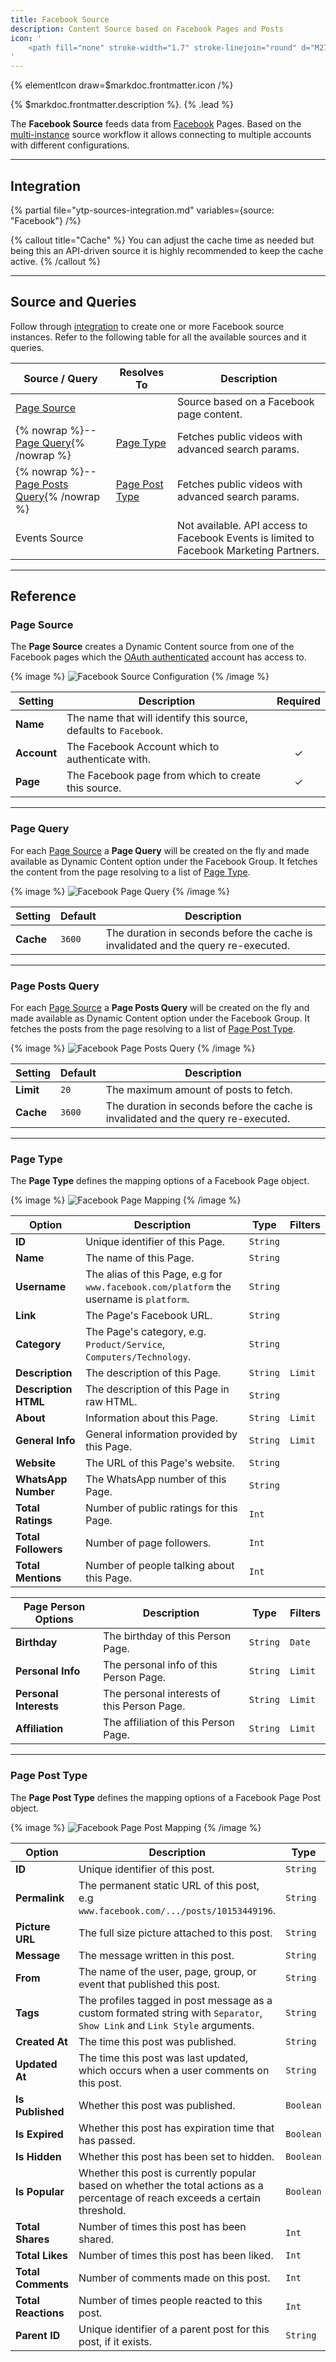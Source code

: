 ```yaml
---
title: Facebook Source
description: Content Source based on Facebook Pages and Posts
icon: '
    <path fill="none" stroke-width="1.7" stroke-linejoin="round" d="M27.999 15c0-7.179-5.82-12.999-13-12.999C7.82 2.001 2 7.821 2 15.001c0 6.488 4.754 11.866 10.968 12.841v-9.084h-3.3v-3.757h3.3v-2.864c0-3.258 1.941-5.058 4.91-5.058 1.423 0 2.91.254 2.91.254v3.199H19.15c-1.615 0-2.118 1.002-2.118 2.03v2.439h3.605l-.576 3.757h-3.03v9.084C23.246 26.867 28 21.489 28 15.001Z"/>
'
---
```


{% elementIcon draw=$markdoc.frontmatter.icon /%}

{% $markdoc.frontmatter.description %}. {% .lead %}

The **Facebook Source** feeds data from [Facebook](https://www.facebook.com/) Pages. Based on the [multi-instance](manager#multi-instance) source workflow it allows connecting to multiple accounts with different configurations.

---

## Integration

{% partial file="ytp-sources-integration.md" variables={source: "Facebook"} /%}

{% callout title="Cache" %}
You can adjust the cache time as needed but being this an API-driven source it is highly recommended to keep the cache active.
{% /callout %}

---

## Source and Queries

Follow through [integration](#integration) to create one or more Facebook source instances. Refer to the following table for all the available sources and it queries.

| Source / Query | Resolves To | Description |
| -------------- | ----------- | ----------- |
| [Page Source](#page-source) | | Source based on a Facebook page content. |
| {% nowrap %}-- [Page Query](#page-query){% /nowrap %} | [Page Type](#page-type) | Fetches public videos with advanced search params. |
| {% nowrap %}-- [Page Posts Query](#page-posts-query){% /nowrap %} | [Page Post Type](#page-post-type) | Fetches public videos with advanced search params. |
| Events Source | | Not available. API access to Facebook Events is limited to Facebook Marketing Partners. |

---

## Reference

### Page Source

The **Page Source** creates a Dynamic Content source from one of the Facebook pages which the [OAuth authenticated](../../auths-manager#facebook-oauth-driver) account has access to.

{% image %}
![Facebook Source Configuration](/assets/ytp/sources/fb-config.webp)
{% /image %}

| Setting | Description | Required |
| ------- | ----------- | :------: |
| **Name** | The name that will identify this source, defaults to `Facebook`. |
| **Account** | The Facebook Account which to authenticate with. | &#x2713; |
| **Page** | The Facebook page from which to create this source. | &#x2713; |

---

### Page Query

For each [Page Source](#page-source) a **Page Query** will be created on the fly and made available as Dynamic Content option under the Facebook Group. It fetches the content from the page resolving to a list of [Page Type](#page-type).

{% image %}
![Facebook Page Query](/assets/ytp/sources/fb-query-page.webp)
{% /image %}

| Setting | Default | Description |
| ------- | ------- | ----------- |
| **Cache** | `3600` | The duration in seconds before the cache is invalidated and the query re-executed. |

---

### Page Posts Query

For each [Page Source](#page-source) a **Page Posts Query** will be created on the fly and made available as Dynamic Content option under the Facebook Group. It fetches the posts from the page resolving to a list of [Page Post Type](#page-post-type).

{% image %}
![Facebook Page Posts Query](/assets/ytp/sources/fb-query-page-posts.webp)
{% /image %}

| Setting | Default | Description |
| ------- | ------- | ----------- |
| **Limit** | `20` | The maximum amount of posts to fetch. |
| **Cache** | `3600` | The duration in seconds before the cache is invalidated and the query re-executed. |

---

### Page Type

The **Page Type** defines the mapping options of a Facebook Page object.

{% image %}
![Facebook Page Mapping](/assets/ytp/sources/fb-type-page.webp)
{% /image %}

| Option | Description | Type | Filters |
| ------ | ----------- | ---- | ------- |
| **ID** | Unique identifier of this Page. | `String` |
| **Name** | The name of this Page. | `String` |
| **Username** | The alias of this Page, e.g for `www.facebook.com/platform` the username is `platform`. | `String` |
| **Link** | The Page's Facebook URL. | `String` |
| **Category** | The Page's category, e.g. `Product/Service`, `Computers/Technology`. | `String` |
| **Description** | The description of this Page. | `String` | `Limit` |
| **Description HTML** | The description of this Page in raw HTML. | `String` |
| **About** | Information about this Page. | `String` | `Limit` |
| **General Info** | General information provided by this Page. | `String` | `Limit` |
| **Website** | The URL of this Page's website. | `String` |
| **WhatsApp Number** | The WhatsApp number of this Page. | `String` |
| **Total Ratings** | Number of public ratings for this Page. | `Int` |
| **Total Followers** | Number of page followers. | `Int` |
| **Total Mentions** | Number of people talking about this Page. | `Int` |

| Page Person Options | Description | Type | Filters |
| ------ | ----------- | ---- | ------- |
| **Birthday** | The birthday of this Person Page. | `String` | `Date` |
| **Personal Info** | The personal info of this Person Page. | `String` | `Limit` |
| **Personal Interests** | The personal interests of this Person Page. | `String` | `Limit` |
| **Affiliation** | The affiliation of this Person Page. | `String` | `Limit` |

---

### Page Post Type

The **Page Post Type** defines the mapping options of a Facebook Page Post object.

{% image %}
![Facebook Page Post Mapping](/assets/ytp/sources/fb-type-post.webp)
{% /image %}

| Option | Description | Type | Filters |
| ------ | ----------- | ---- | ------- |
| **ID** | Unique identifier of this post. | `String` |
| **Permalink** | The permanent static URL of this post, e.g `www.facebook.com/.../posts/10153449196`. | `String` |
| **Picture URL** | The full size picture attached to this post. | `String` |
| **Message** | The message written in this post. | `String` | `Limit` |
| **From** | The name of the user, page, group, or event that published this post. | `String` |
| **Tags** | The profiles tagged in post message as a custom formated string with `Separator`, `Show Link` and `Link Style` arguments. | `String` |
| **Created At** | The time this post was published. | `String` | `Date` |
| **Updated At** | The time this post was last updated, which occurs when a user comments on this post. | `String` | `Date` |
| **Is Published** | Whether this post was published. | `Boolean` |
| **Is Expired** | Whether this post has expiration time that has passed. | `Boolean` |
| **Is Hidden** | Whether this post has been set to hidden. | `Boolean` |
| **Is Popular** | Whether this post is currently popular based on whether the total actions as a percentage of reach exceeds a certain threshold. | `Boolean` |
| **Total Shares** | Number of times this post has been shared. | `Int` |
| **Total Likes** | Number of times this post has been liked. | `Int` |
| **Total Comments** | Number of comments made on this post. | `Int` |
| **Total Reactions** | Number of times people reacted to this post. | `Int` |
| **Parent ID** | Unique identifier of a parent post for this post, if it exists. | `String` |
